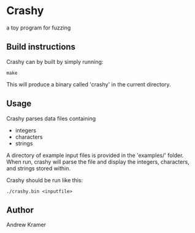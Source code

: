 
# Crashy
a toy program for fuzzing


## Build instructions

Crashy can by built by simply running:

	make

This will produce a binary called 'crashy'
in the current directory.


## Usage

Crashy parses data files containing

 * integers
 * characters
 * strings

A directory of example input files is
provided in the 'examples/' folder.
When run, crashy will parse the file
and display the integers, characters,
and strings stored within.

Crashy should be run like this:

	./crashy.bin <inputfile>


## Author
Andrew Kramer

